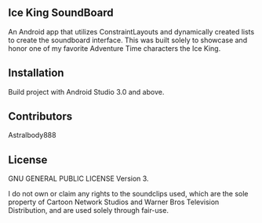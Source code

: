 ## Ice King SoundBoard
An Android app that utilizes ConstraintLayouts and dynamically created lists to create the soundboard interface. This was built solely to showcase and honor one of my favorite Adventure Time characters the Ice King.

## Installation
Build project with Android Studio 3.0 and above.


## Contributors

Astralbody888

## License

GNU GENERAL PUBLIC LICENSE Version 3.

I do not own or claim any rights to the soundclips used, which are the sole property of Cartoon Network Studios and Warner Bros Television Distribution, and are used solely through fair-use.
